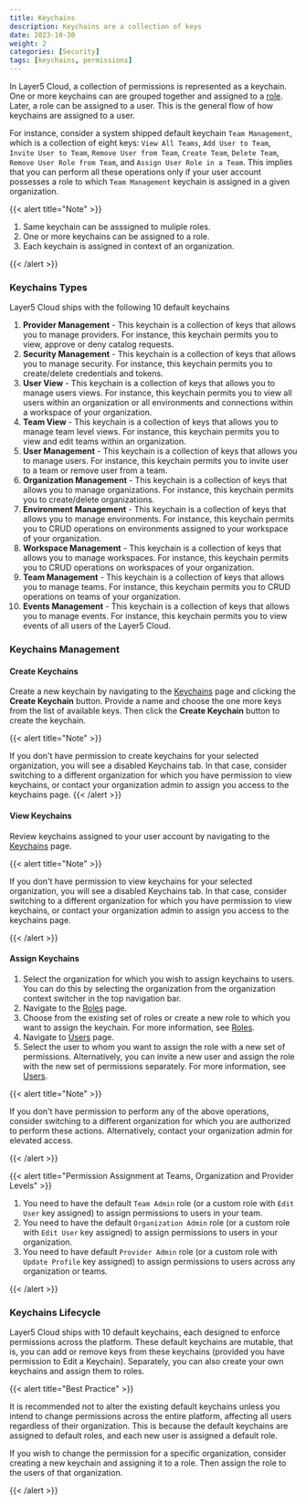 ```yaml
---
title: Keychains
description: Keychains are a collection of keys
date: 2023-10-30
weight: 2
categories: [Security]
tags: [keychains, permissions]
---
```


In Layer5 Cloud, a collection of permissions is represented as a keychain. One or more keychains can are grouped together and assigned to a [role](/cloud/security/roles). Later, a role can be assigned to a user. This is the general flow of how keychains are assigned to a user.

For instance, consider a system shipped default keychain `Team Management`, which is a collection of eight keys: `View All Teams`, `Add User to Team`, `Invite User to Team`, `Remove User from Team`, `Create Team`, `Delete Team`, `Remove User Role from Team`, and `Assign User Role in a Team`. This implies that you can perform all these operations only if your user account possesses a role to which `Team Management` keychain is assigned in a given organization.

{{< alert title="Note" >}}

1. Same keychain can be asssigned to muliple roles.
2. One or more keychains can be assigned to a role.
3. Each keychain is assigned in context of an organization.

{{< /alert >}}


### Keychains Types

Layer5 Cloud ships with the following 10 default keychains

<!-- TODO: Create separate page to explain in detail about each of the default keys assigned to the following default keychains. -->

1. **Provider Management** - This keychain is a collection of keys that allows you to manage providers. For instance, this keychain permits you to view, approve or deny catalog requests.
2. **Security Management** - This keychain is a collection of keys that allows you to manage security. For instance, this keychain permits you to create/delete credentials and tokens.
3. **User View** - This keychain is a collection of keys that allows you to manage users views. For instance, this keychain permits you to view all users within an organization or all environments and connections within a workspace of your organization.
4. **Team View** - This keychain is a collection of keys that allows you to manage team level views. For instance, this keychain permits you to view and edit teams within an organization.
5. **User Management** - This keychain is a collection of keys that allows you to manage users. For instance, this keychain permits you to invite user to a team or remove user from a team.
6. **Organization Management** - This keychain is a collection of keys that allows you to manage organizations. For instance, this keychain permits you to create/delete organizations.
7. **Environment Management** - This keychain is a collection of keys that allows you to manage environments. For instance, this keychain permits you to CRUD operations on environments assigned to your workspace of your organization.
8. **Workspace Management** - This keychain is a collection of keys that allows you to manage workspaces. For instance, this keychain permits you to CRUD operations on workspaces of your organization.
9. **Team Management** - This keychain is a collection of keys that allows you to manage teams. For instance, this keychain permits you to CRUD operations on teams of your organization.
10. **Events Management** - This keychain is a collection of keys that allows you to manage events. For instance, this keychain permits you to view events of all users of the Layer5 Cloud.


### Keychains Management

#### Create Keychains

Create a new keychain by navigating to the [Keychains](https://cloud.layer5.io/security/keychains) page and clicking the **Create Keychain** button. Provide a name and choose the one more keys from the list of available keys. Then click the **Create Keychain** button to create the keychain.


{{< alert title="Note" >}}

If you don't have permission to create keychains for your selected organization, you will see a disabled Keychains tab. In that case, consider switching to a different organization for which you have permission to view keychains, or contact your organization admin to assign you access to the keychains page.
{{< /alert >}}


#### View Keychains

Review keychains assigned to your user account by navigating to the [Keychains](https://cloud.layer5.io/security/keychains) page.

{{< alert title="Note" >}}

If you don't have permission to view keychains for your selected organization, you will see a disabled Keychains tab. In that case, consider switching to a different organization for which you have permission to view keychains, or contact your organization admin to assign you access to the keychains page.

{{< /alert >}}

#### Assign Keychains

1. Select the organization for which you wish to assign keychains to users. You can do this by selecting the organization from the organization context switcher in the top navigation bar.
2. Navigate to the [Roles](https://cloud.layer5.io/security/roles) page.
3. Choose from the existing set of roles or create a new role to which you want to assign the keychain. For more information, see [Roles](/cloud/security/roles).
4. Navigate to [Users](https://cloud.layer5.io/identity/users) page.
5. Select the user to whom you want to assign the role with a new set of permissions. Alternatively, you can invite a new user and assign the role with the new set of permissions separately. For more information, see [Users](/cloud/identity/users).

{{< alert title="Note" >}}

If you don't have permission to perform any of the above operations, consider switching to a different organization for which you are authorized to perform these actions. Alternatively, contact your organization admin for elevated access.

{{< /alert >}}


{{< alert title="Permission Assignment at Teams, Organization and Provider Levels" >}}

1. You need to have the default `Team Admin` role (or a custom role with `Edit User` key assigned) to assign permissions to users in your team.
2. You need to have the default `Organization Admin` role (or a custom role with `Edit User` key assigned) to assign permissions to users in your organization.
3. You need to have default `Provider Admin` role (or a custom role with `Update Profile` key assigned) to assign permissions to users across any organization or teams.

{{< /alert >}}


### Keychains Lifecycle

Layer5 Cloud ships with 10 default keychains, each designed to enforce permissions across the platform. These default keychains are mutable, that is, you can add or remove keys from these keychains (provided you have permission to Edit a Keychain). Separately, you can also create your own keychains and assign them to roles.

{{< alert title="Best Practice" >}}

It is recommended not to alter the existing default keychains unless you intend to change permissions across the entire platform, affecting all users regardless of their organization. This is because the default keychains are assigned to default roles, and each new user is assigned a default role.

If you wish to change the permission for a specific organization, consider creating a new keychain and assigning it to a role. Then assign the role to the users of that organization.

{{< /alert >}}